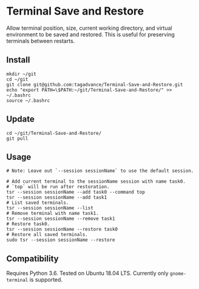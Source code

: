 # Terminal Save and Restore
Allow terminal position, size, current working directory, and virtual environment to be saved and restored. This is useful for preserving terminals between restarts.

## Install
```
mkdir ~/git
cd ~/git
git clone git@github.com:tagadvance/Terminal-Save-and-Restore.git
echo "export PATH=\$PATH:~/git/Terminal-Save-and-Restore/" >> ~/.bashrc
source ~/.bashrc
```

## Update
```
cd ~/git/Terminal-Save-and-Restore/
git pull
```

## Usage
```
# Note: Leave out `--session sessionName` to use the default session.

# Add current terminal to the sessionName session with name task0.
# `top` will be run after restoration.
tsr --session sessionName --add task0 --command top
tsr --session sessionName --add task1
# List saved terminals.
tsr --session sessionName --list
# Remove terminal with name task1.
tsr --session sessionName --remove task1
# Restore task0.
tsr --session sessionName --restore task0
# Restore all saved terminals.
sudo tsr --session sessionName --restore
```

## Compatibility
Requires Python 3.6. Tested on Ubuntu 18.04 LTS. Currently only `gnome-terminal` is supported.